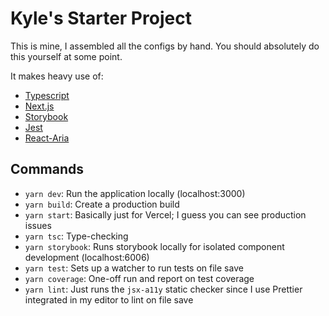 # Kyle's Starter Project

This is mine, I assembled all the configs by hand. You should absolutely do this yourself at some point.

It makes heavy use of:

- [Typescript](https://www.typescriptlang.org/)
- [Next.js](https://nextjs.org)
- [Storybook](https://storybook.js.org/)
- [Jest](https://jestjs.io/)
- [React-Aria](https://react-spectrum.adobe.com/react-aria/)

## Commands

- `yarn dev`: Run the application locally (localhost:3000)
- `yarn build`: Create a production build
- `yarn start`: Basically just for Vercel; I guess you can see production issues
- `yarn tsc`: Type-checking
- `yarn storybook`: Runs storybook locally for isolated component development (localhost:6006)
- `yarn test`: Sets up a watcher to run tests on file save
- `yarn coverage`: One-off run and report on test coverage
- `yarn lint`: Just runs the `jsx-a11y` static checker since I use Prettier integrated in my editor to lint on file save

